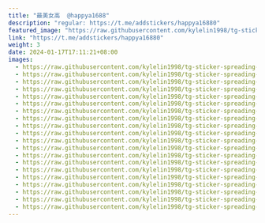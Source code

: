 ```yaml
---
title: "最美女高  @happya1688"
description: "regular: https://t.me/addstickers/happya16880"
featured_image: "https://raw.githubusercontent.com/kylelin1998/tg-sticker-spreading-worldwide-images/main/img/73381e82-16e7-4d73-9ccc-d2e502811437.jpg"
link: "https://t.me/addstickers/happya16880"
weight: 3
date: 2024-01-17T17:11:21+08:00
images:
  - https://raw.githubusercontent.com/kylelin1998/tg-sticker-spreading-worldwide-images/main/img/73381e82-16e7-4d73-9ccc-d2e502811437.jpg
  - https://raw.githubusercontent.com/kylelin1998/tg-sticker-spreading-worldwide-images/main/img/391d36c3-ef04-48bb-b1dd-bb7cd007683e.jpg
  - https://raw.githubusercontent.com/kylelin1998/tg-sticker-spreading-worldwide-images/main/img/54b70885-4738-4b24-945b-fb9905675590.jpg
  - https://raw.githubusercontent.com/kylelin1998/tg-sticker-spreading-worldwide-images/main/img/e0c1ea08-bb78-466b-bdb2-c5e9aade91c1.jpg
  - https://raw.githubusercontent.com/kylelin1998/tg-sticker-spreading-worldwide-images/main/img/9578b48f-a397-4df9-b82b-ee415dd7bc87.jpg
  - https://raw.githubusercontent.com/kylelin1998/tg-sticker-spreading-worldwide-images/main/img/cedb1514-cc8d-4b84-b9f7-4f0fd1fa4dcb.jpg
  - https://raw.githubusercontent.com/kylelin1998/tg-sticker-spreading-worldwide-images/main/img/ad09048b-0ea7-4769-b1c8-02ff0fa1dab2.jpg
  - https://raw.githubusercontent.com/kylelin1998/tg-sticker-spreading-worldwide-images/main/img/72f0c66d-0a97-4be8-b3c1-aa485dfe53a5.jpg
  - https://raw.githubusercontent.com/kylelin1998/tg-sticker-spreading-worldwide-images/main/img/2b21cd53-86f0-4466-8f77-4d1ac6e804f6.jpg
  - https://raw.githubusercontent.com/kylelin1998/tg-sticker-spreading-worldwide-images/main/img/0cdf8f16-d78f-4efc-9beb-a5e5113379c2.jpg
  - https://raw.githubusercontent.com/kylelin1998/tg-sticker-spreading-worldwide-images/main/img/d9ea03fa-1e2d-419b-a71c-5d4a1244118a.jpg
  - https://raw.githubusercontent.com/kylelin1998/tg-sticker-spreading-worldwide-images/main/img/5af0aa6a-6c52-4fbb-a6a8-546054e31340.jpg
  - https://raw.githubusercontent.com/kylelin1998/tg-sticker-spreading-worldwide-images/main/img/cd63ddf3-ef1d-4034-9acf-ef737d1c2737.jpg
  - https://raw.githubusercontent.com/kylelin1998/tg-sticker-spreading-worldwide-images/main/img/49ee48e3-a337-4792-ae7e-9808e6f2f29f.jpg
  - https://raw.githubusercontent.com/kylelin1998/tg-sticker-spreading-worldwide-images/main/img/6b2729ba-a134-40fd-b30a-a783b84cc6a1.jpg
  - https://raw.githubusercontent.com/kylelin1998/tg-sticker-spreading-worldwide-images/main/img/070ffc89-e8b3-41a4-aaca-8cffc807c3b7.jpg
  - https://raw.githubusercontent.com/kylelin1998/tg-sticker-spreading-worldwide-images/main/img/9f1a42b6-a2c4-4f97-a577-8acc271423f1.jpg
  - https://raw.githubusercontent.com/kylelin1998/tg-sticker-spreading-worldwide-images/main/img/02e405ea-a3f9-4abe-9a7c-47e56f62115e.jpg
  - https://raw.githubusercontent.com/kylelin1998/tg-sticker-spreading-worldwide-images/main/img/545d04d1-c397-4526-bca4-003a80092315.jpg
  - https://raw.githubusercontent.com/kylelin1998/tg-sticker-spreading-worldwide-images/main/img/42bb8c2b-3eeb-441e-88df-a4a3f47f7634.jpg
---
```

